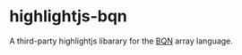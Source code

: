 # highlightjs-bqn

A third-party highlightjs libarary for the [BQN](https://mlochbaum.github.io/BQN) array language.
